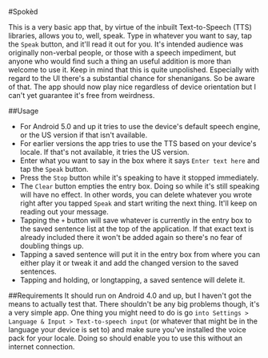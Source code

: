 #Spokèd

This is a very basic app that, by virtue of the inbuilt Text-to-Speech (TTS) libraries, allows you to, well, speak. Type in whatever you want to say, tap the `Speak` button, and it'll read it out for you.
It's intended audience was originally non-verbal people, or those with a speech impediment, but anyone who would find such a thing an useful addition is more than welcome to use it.
Keep in mind that this is quite unpolished. Especially with regard to the UI there's a substantial chance for shenanigans. So be aware of that. The app should now play nice regardless of device orientation but I can't yet guarantee it's free from weirdness.

##Usage
* For Android 5.0 and up it tries to use the device's default speech engine, or the US version if that isn't available.
* For earlier versions the app tries to use the TTS based on your device's locale. If that's not available, it tries the US version. 
* Enter what you want to say in the box where it says `Enter text here` and tap the `Speak` button. 
* Press the `Stop` button while it's speaking to have it stopped immediately.
* The `Clear` button empties the entry box. Doing so while it's still speaking will have no effect. In other words, you can delete whatever you wrote right after you tapped `Speak` and start writing the next thing. It'll keep on reading out your message.
* Tapping the `+` button will save whatever is currently in the entry box to the saved sentence list at the top of the application. If that exact text is already included there it won't be added again so there's no fear of doubling things up.
* Tapping a saved sentence will put it in the entry box from where you can either play it or tweak it and add the changed version to the saved sentences.
* Tapping and holding, or longtapping, a saved sentence will delete it.

##Requirements
It should run on Android 4.0 and up, but I haven't got the means to actually test that. There shouldn't be any big problems though, it's a very simple app. 
One thing you might need to do is go `into Settings > Language & Input > Text-to-speech input` (or whatever that might be in the language your device is set to) and make sure you've installed the voice pack for your locale. Doing so should enable you to use this without an internet connection.

